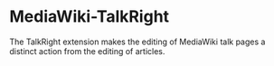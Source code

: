 MediaWiki-TalkRight
===================

The TalkRight extension makes the editing of MediaWiki talk pages a distinct action from the editing of articles.
